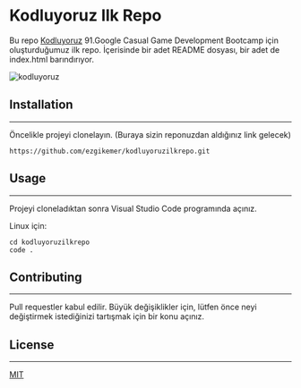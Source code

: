 # Kodluyoruz Ilk Repo
Bu repo [Kodluyoruz](https://www.kodluyoruz.org/) 91.Google Casual Game Development Bootcamp için oluşturduğumuz ilk repo. İçerisinde bir adet README dosyası, bir adet de index.html barındırıyor.

![kodluyoruz](https://cdn.sanity.io/images/9kdepi1d/production/7bff20d539f1857cae38c2aa2752521aac2b9ec1-1200x675.png?w=1050&h=591&fit=crop&fm=webp)
## Installation
***
Öncelikle projeyi clonelayın. (Buraya sizin reponuzdan aldığınız link gelecek)
```
https://github.com/ezgikemer/kodluyoruzilkrepo.git
```
## Usage
***
Projeyi cloneladıktan sonra Visual Studio Code programında açınız.

Linux için:
```
cd kodluyoruzilkrepo
code .
```
## Contributing
***
Pull requestler kabul edilir. Büyük değişiklikler için, lütfen önce neyi değiştirmek istediğinizi tartışmak için bir konu açınız.
## License
***
[MIT](https://choosealicense.com/licenses/mit/)